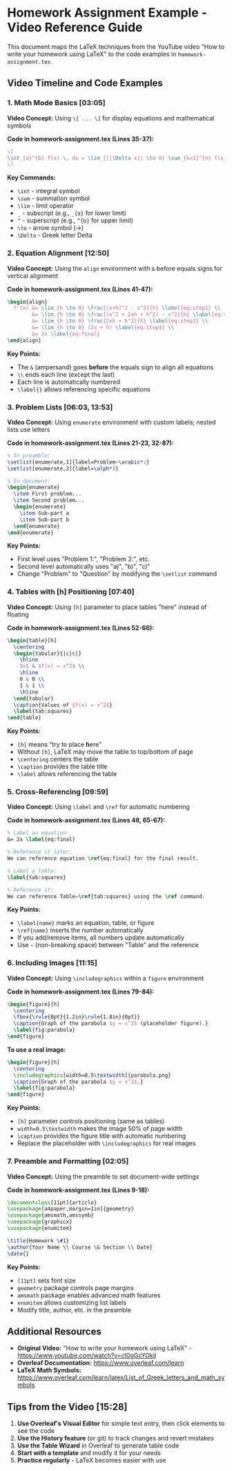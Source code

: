 # Homework Assignment Example - Video Reference Guide

This document maps the LaTeX techniques from the YouTube video "How to write your homework using LaTeX" to the code examples in `homework-assignment.tex`.

## Video Timeline and Code Examples

### 1. Math Mode Basics [03:05]

**Video Concept:** Using `\[ ... \]` for display equations and mathematical symbols

**Code in homework-assignment.tex (Lines 35-37):**
```latex
\[
\int_{a}^{b} f(x) \, dx = \lim_{||\Delta x|| \to 0} \sum_{k=1}^{n} f(x_k^*) \Delta x_k
\]
```

**Key Commands:**
- `\int` - integral symbol
- `\sum` - summation symbol  
- `\lim` - limit operator
- `_` - subscript (e.g., `_{a}` for lower limit)
- `^` - superscript (e.g., `^{b}` for upper limit)
- `\to` - arrow symbol (→)
- `\Delta` - Greek letter Delta

### 2. Equation Alignment [12:50]

**Video Concept:** Using the `align` environment with `&` before equals signs for vertical alignment

**Code in homework-assignment.tex (Lines 41-47):**
```latex
\begin{align}
  f'(x) &= \lim_{h \to 0} \frac{(x+h)^2 - x^2}{h} \label{eq:step1} \\
        &= \lim_{h \to 0} \frac{(x^2 + 2xh + h^2) - x^2}{h} \label{eq:step2} \\
        &= \lim_{h \to 0} \frac{2xh + h^2}{h} \label{eq:step3} \\
        &= \lim_{h \to 0} (2x + h) \label{eq:step4} \\
        &= 2x \label{eq:final}
\end{align}
```

**Key Points:**
- The `&` (ampersand) goes **before** the equals sign to align all equations
- `\\` ends each line (except the last)
- Each line is automatically numbered
- `\label{}` allows referencing specific equations

### 3. Problem Lists [06:03, 13:53]

**Video Concept:** Using `enumerate` environment with custom labels; nested lists use letters

**Code in homework-assignment.tex (Lines 21-23, 32-87):**
```latex
% In preamble:
\setlist[enumerate,1]{label=Problem~\arabic*:}
\setlist[enumerate,2]{label=\alph*)}

% In document:
\begin{enumerate}
  \item First problem...
  \item Second problem...
  \begin{enumerate}
    \item Sub-part a
    \item Sub-part b
  \end{enumerate}
\end{enumerate}
```

**Key Points:**
- First level uses "Problem 1:", "Problem 2:", etc.
- Second level automatically uses "a)", "b)", "c)"
- Change "Problem" to "Question" by modifying the `\setlist` command

### 4. Tables with [h] Positioning [07:40]

**Video Concept:** Using `[h]` parameter to place tables "here" instead of floating

**Code in homework-assignment.tex (Lines 52-66):**
```latex
\begin{table}[h]
  \centering
  \begin{tabular}{|c|c|}
    \hline
    $x$ & $f(x) = x^2$ \\
    \hline
    0 & 0 \\
    1 & 1 \\
    \hline
  \end{tabular}
  \caption{Values of $f(x) = x^2$}
  \label{tab:squares}
\end{table}
```

**Key Points:**
- `[h]` means "try to place **h**ere"
- Without `[h]`, LaTeX may move the table to top/bottom of page
- `\centering` centers the table
- `\caption` provides the table title
- `\label` allows referencing the table

### 5. Cross-Referencing [09:59]

**Video Concept:** Using `\label` and `\ref` for automatic numbering

**Code in homework-assignment.tex (Lines 48, 65-67):**
```latex
% Label an equation:
&= 2x \label{eq:final}

% Reference it later:
We can reference equation \ref{eq:final} for the final result.

% Label a table:
\label{tab:squares}

% Reference it:
We can reference Table~\ref{tab:squares} using the \ref command.
```

**Key Points:**
- `\label{name}` marks an equation, table, or figure
- `\ref{name}` inserts the number automatically
- If you add/remove items, all numbers update automatically
- Use `~` (non-breaking space) between "Table" and the reference

### 6. Including Images [11:15]

**Video Concept:** Using `\includegraphics` within a `figure` environment

**Code in homework-assignment.tex (Lines 79-84):**
```latex
\begin{figure}[h]
  \centering
  \fbox{\rule{0pt}{1.2in}\rule{1.8in}{0pt}}
  \caption{Graph of the parabola $y = x^2$ (placeholder figure).}
  \label{fig:parabola}
\end{figure}
```

**To use a real image:**
```latex
\begin{figure}[h]
  \centering
  \includegraphics[width=0.5\textwidth]{parabola.png}
  \caption{Graph of the parabola $y = x^2$.}
  \label{fig:parabola}
\end{figure}
```

**Key Points:**
- `[h]` parameter controls positioning (same as tables)
- `width=0.5\textwidth` makes the image 50% of page width
- `\caption` provides the figure title with automatic numbering
- Replace the placeholder with `\includegraphics` for real images

### 7. Preamble and Formatting [02:05]

**Video Concept:** Using the preamble to set document-wide settings

**Code in homework-assignment.tex (Lines 9-18):**
```latex
\documentclass[11pt]{article}
\usepackage[a4paper,margin=1in]{geometry}
\usepackage{amsmath,amssymb}
\usepackage{graphicx}
\usepackage{enumitem}

\title{Homework \#1}
\author{Your Name \\ Course \& Section \\ Date}
\date{}
```

**Key Points:**
- `[11pt]` sets font size
- `geometry` package controls page margins
- `amsmath` package enables advanced math features
- `enumitem` allows customizing list labels
- Modify title, author, etc. in the preamble

## Additional Resources

- **Original Video:** "How to write your homework using LaTeX" - https://www.youtube.com/watch?v=cI0gGcYOkiI
- **Overleaf Documentation:** https://www.overleaf.com/learn
- **LaTeX Math Symbols:** https://www.overleaf.com/learn/latex/List_of_Greek_letters_and_math_symbols

## Tips from the Video [15:28]

1. **Use Overleaf's Visual Editor** for simple text entry, then click elements to see the code
2. **Use the History feature** (or git) to track changes and revert mistakes
3. **Use the Table Wizard** in Overleaf to generate table code
4. **Start with a template** and modify it for your needs
5. **Practice regularly** - LaTeX becomes easier with use
